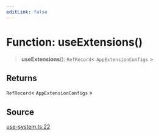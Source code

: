 ```yaml
---
editLink: false
---
```


# Function: useExtensions()

> **useExtensions**(): `RefRecord`\< `AppExtensionConfigs` \>

## Returns

`RefRecord`\< `AppExtensionConfigs` \>

## Source

[use-system.ts:22](https://github.com/directus/directus/blob/7789a6c53/packages/composables/src/use-system.ts#L22)

